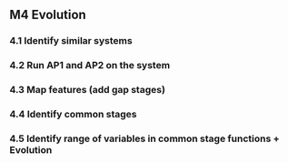 ## M4 Evolution

### 4.1  Identify similar systems

### 4.2 Run AP1 and AP2 on the system

### 4.3 Map features (add gap stages)

### 4.4 Identify common stages

### 4.5 Identify range of variables in common stage functions + Evolution
